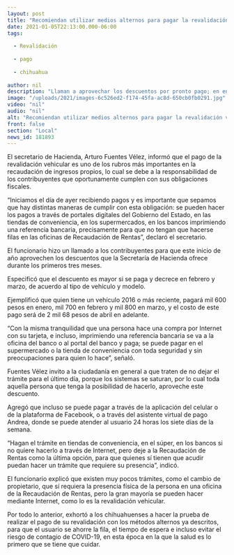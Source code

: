 ```yaml
---
layout: post
title: "Recomiendan utilizar medios alternos para pagar la revalidación vehicular 2021"
date: 2021-01-05T22:13:00.000-06:00
tags:
  
  - Revalidación
  
  - pago
  
  - chihuahua
  
author: nil
description: "Llaman a aprovechar los descuentos por pronto pago; en enero el costo es de 850 a 1,600 pesos de acuerdo al vehículo y modelo"
image: "/uploads/2021/images-6c526ed2-f174-45fa-ac8d-650cb0fb0291.jpg"
video: "nil"
audio: "nil"
alt: "Recomiendan utilizar medios alternos para pagar la revalidación vehicular 2021"
front: false
section: "Local"
news_id: 181893
---
```


El secretario de Hacienda, Arturo Fuentes Vélez, informó que el pago de la revalidación vehicular es uno de los rubros más importantes en la recaudación de ingresos propios, lo cual se debe a la responsabilidad de los contribuyentes que oportunamente cumplen con sus obligaciones fiscales.

“Iniciamos el día de ayer recibiendo pagos y es importante que sepamos que hay distintas maneras de cumplir con esta obligación: se pueden hacer los pagos a través de portales digitales del Gobierno del Estado, en las tiendas de conveniencia, en los supermercados, en los bancos imprimiendo una referencia bancaria, precisamente para que no tengan que hacerse filas en las oficinas de Recaudación de Rentas”, declaró el secretario.

El funcionario hizo un llamado a los contribuyentes para que este inicio de año aprovechen los descuentos que la Secretaría de Hacienda ofrece durante los primeros tres meses.

Especificó que el descuento es mayor si se paga y decrece en febrero y marzo, de acuerdo al tipo de vehículo y modelo.

Ejemplificó que quien tiene un vehículo 2016 o más reciente, pagará mil 600 pesos en enero, mil 700 en febrero y mil 800 en marzo, y el costo de este pago será de 2 mil 68 pesos de abril en adelante.

 “Con la misma tranquilidad que una persona hace una compra por Internet con su tarjeta, e incluso, imprimiendo una referencia bancaria se va a la oficina del banco o al portal del banco y paga; se puede pagar en el supermercado o la tienda de conveniencia con toda seguridad y sin preocupaciones para quien lo hace”, señaló.

Fuentes Vélez invito a la ciudadanía en general a que traten de no dejar el trámite para el último día, porque los sistemas se saturan, por lo cual toda aquella persona que tenga la posibilidad de hacerlo, aproveche este descuento.

Agregó que incluso se puede pagar a través de la aplicación del celular o de la plataforma de Facebook, o a través del asistente virtual de pago Andrea, donde se puede atender al usuario 24 horas los siete días de la semana.

“Hagan el trámite en tiendas de conveniencia, en el súper, en los bancos si no quiere hacerlo a través de Internet, pero deje a la Recaudación de Rentas como la última opción, para que quienes sí tienen que acudir puedan hacer un trámite que requiere su presencia”, indicó.

El funcionario explicó que existen muy pocos trámites, como el cambio de propietario, que sí requiera la presencia física de la persona en una oficina de la Recaudación de Rentas, pero la gran mayoría se pueden hacer mediante Internet, como lo es la revalidación vehicular.

Por todo lo anterior, exhortó a los chihuahuenses a hacer la prueba de realizar el pago de su revalidación con los métodos alternos ya descritos, para que el usuario se ahorre la fila, el tiempo de espera e incluso evitar el riesgo de contagio de COVID-19, en esta época en la que la salud es lo primero que se tiene que cuidar.